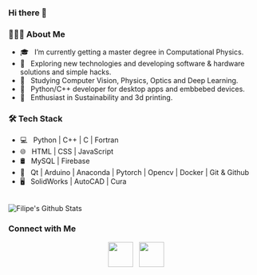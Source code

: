 ### Hi there 👋

<h3> 👨🏻‍💻 About Me </h3>

- 🎓 &nbsp; I’m currently getting a master degree in Computational Physics. 
- 🤔 &nbsp; Exploring new technologies and developing software & hardware solutions and simple hacks.
- 🔭 &nbsp; Studying Computer Vision, Physics, Optics and Deep Learning.
- 💼 &nbsp; Python/C++ developer for desktop apps and embbebed devices.
- 🌱 &nbsp; Enthusiast in Sustainability and 3d printing.

<h3>🛠 Tech Stack</h3>

- 💻 &nbsp; Python | C++ | C | Fortran  
- 🌐 &nbsp; HTML | CSS | JavaScript
- 🛢 &nbsp; MySQL | Firebase
- 🔧 &nbsp; Qt | Arduino | Anaconda | Pytorch | Opencv | Docker |  Git & Github
- 🖥 &nbsp; SolidWorks | AutoCAD | Cura

<br>

<img align="center" src="https://github-readme-stats.vercel.app/api?username=filipemarinho&include_all_commits=true&count_private=true&show_icons=true&line_height=20&title_color=7A7ADB&icon_color=2234AE&text_color=D3D3D3&bg_color=0,000000,130F40" alt="Filipe's Github Stats">

</br>


<h3> Connect with Me </h3>

<p align="center">
&nbsp; <a href="https://www.linkedin.com/in/flipemarinho/" target="_blank" rel="noopener noreferrer"><img src="https://img.icons8.com/plasticine/100/000000/linkedin.png" width="50" /></a>
&nbsp; <a href="mailto:filipemarinho@usp.br" target="_blank" rel="noopener noreferrer"><img src="https://img.icons8.com/plasticine/100/000000/gmail.png"  width="50" /></a>
</p>
